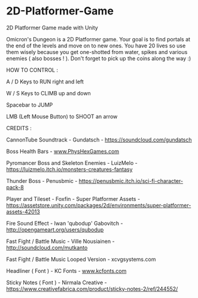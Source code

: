 # 2D-Platformer-Game
2D Platformer Game made with Unity

Omicron's Dungeon is a 2D Platformer game. Your goal is to find portals at the end of the levels and move on to new ones. You have 20 lives so use them wisely because you get one-shotted from water, spikes and various enemies ( also bosses ! ). Don't forget to pick up the coins along the way :)

HOW TO CONTROL :

A / D Keys to RUN right and left 

W / S Keys to CLIMB up and down

Spacebar to JUMP

LMB (Left Mouse Button) to SHOOT an arrow


CREDITS :

CannonTube Soundtrack - Gundatsch - https://soundcloud.com/gundatsch

Boss Health Bars - www.PhysHexGames.com

Pyromancer Boss and Skeleton Enemies - LuizMelo -
https://luizmelo.itch.io/monsters-creatures-fantasy

Thunder Boss - Penusbmic - 
https://penusbmic.itch.io/sci-fi-character-pack-8

Player and Tileset - Foxfin - Super Platformer Assets - https://assetstore.unity.com/packages/2d/environments/super-platformer-assets-42013

Fire Sound Effect - Iwan 'qubodup' Gabovitch - http://opengameart.org/users/qubodup

Fast Fight / Battle Music - Ville Nousiainen - http://soundcloud.com/mutkanto

Fast Fight / Battle Music Looped Version - xcvgsystems.com

Headliner ( Font ) - KC Fonts - www.kcfonts.com

Sticky Notes ( Font ) - Nirmala Creative - https://www.creativefabrica.com/product/sticky-notes-2/ref/244552/
